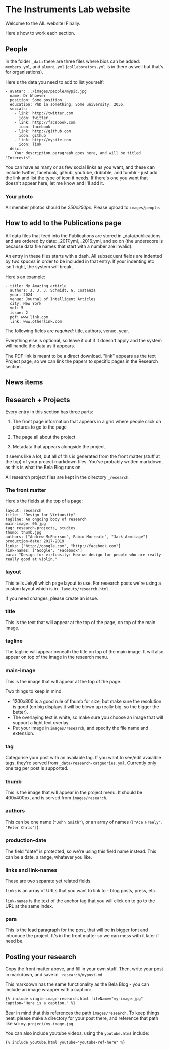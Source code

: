# The Instruments Lab website

Welcome to the AIL website! Finally.

Here's how to work each section.

## People

In the folder `_data` there are three files where bios can be added: `members.yml`, and `alumni.yml` (`collaborators.yml` is in there as well but that's for organisations). 

Here's the data you need to add to list yourself:

```
- avatar: ../images/people/mypic.jpg
  name: Dr Whoever
  position: Some position
  education: PhD in something, Some university, 2056.
  socials:
    - link: http://twitter.com
      icon: twitter
    - link: http://facebook.com
      icon: facebook
    - link: http://github.com
      icon: github
    - link: http://mysite.com
      icon: link
  desc:
    Your description paragraph goes here, and will be titled "Interests".
```

You can have as many or as few social links as you want, and these can include twitter, facebook, github, youtube, dribbble, and tumblr - just add the link and list the type of icon it needs. If there's one you want that doesn't appear here, let me know and I'll add it.

### Your photo

All member photos should be *250x250px*. Please upload to `images/people`. 

## How to add to the Publications page

All data files that feed into the Publications are stored in _data/publications and are ordered by date: _2017.yml, _2016.yml, and so on (the underscore is because data file names that start with a number are invalid). 

An entry in these files starts with a dash. All subsequent fields are indented by *two spaces* in order to be included in that entry. If your indenting etc isn't right, the system will break,

Here's an example:

```
- title: My Amazing article
  authors: J. J. J. Schmidt, G. Costanza
  year: 2024
  venue: Journal of Intelligent Articles
  city: New York
  vol: 5
  issue: 2
  pdf: www.link.com
  link: www.otherlink.com
```

The following fields are *required*: title, authors, venue, year.

Everything else is optional, so leave it out if it doesn't apply and the system will handle the data as it appears. 

The PDF link is meant to be a direct download. "link" appears as the text Project page, so we can link the papers to specific pages in the Research section. 

## News items

## Research + Projects

Every entry in this section has three parts:

1. The front page information that appears in a grid where people click on pictures to go to the page

2. The page all about the project

3. Metadata that appears alongside the project.

It seems like a lot, but all of this is generated from the front matter (stuff at the top) of your project markdown files. You've probably written markdown, as this is what the Bela Blog runs on.

All research project files are kept in the directory `_research`.

### The front matter

Here's the fields at the top of a page:

```
layout: research
title:  "Design for Virtuosity"
tagline: An ongoing body of research
main-image: 06.jpg
tag: research-projects, studies
thumb: thumb.jpg
authors: ["Andrew McPherson", Fabio Morreale", "Jack Armitage"]
production-date: 2017-2019
links: ["http://google.com", "http://facebook.com"]
link-names: ["Google", "Facebook"]
para: "Design for virtuosity: How we design for people who are really really good at violin."
```

### layout

This tells Jekyll which page layout to use. For research posts we're using a custom layout which is in `_layouts/research.html`.

If you need changes, please create an issue.

### title

This is the text that will appear at the top of the page, on top of the main image. 

### tagline

The tagline will appear beneath the title on top of the main image. It will also appear on top of the image in the research menu.

### main-image

This is the image that will appear at the top of the page. 

Two things to keep in mind: 
- 1200x800 is a good rule of thumb for size, but make sure the resolution is good (on big displays it will be blown up really big, so the bigger the better).
- The overlaying text is white, so make sure you choose an image that will support a light text overlay.
- Put your image in `images/research`, and specify the file name and extension.

### tag

Categorise your post with an available tag. If you want to see/edit avaialble tags, they're served from `_data/research-catgeories.yml`. Currently only one tag per post is supported. 

### thumb

This is the image that will appear in the project menu. It should be 400x400px, and is served from `images/research`.

### authors

This can be one name (`"John Smith"`), or an array of names (`["Ace Freely", "Peter Chris"]`).

### production-date

The field "date" is protected, so we're using this field name instead. This can be a date, a range, whatever you like.

### links and link-names

These are two separate yet related fields.

`links` is an array of URLs that you want to link to - blog posts, press, etc.

`link-names` is the text of the anchor tag that you will click on to go to the URL at the same index.

### para

This is the lead paragraph for the post, that will be in bigger font and introduce the project. It's in the front matter so we can mess with it later if need be.

## Posting your research

Copy the front matter above, and fill in your own stuff. Then, write your post in markdown, and save in `_research/mypost.md`

This markdown has the same functionality as the Bela Blog - you can include an image wrapper with a caption:

`{% include single-image-research.html fileName="my-image.jpg" caption="Here is a caption." %}`

Bear in mind that this references the path `images/research`. To keep things neat, please make a directory for your post there, and reference that path like so: `my-project/my-image.jpg`

You can also include youtube videos, using the `youtube.html` include:

`{% include youtube.html youtube="youtube-ref-here" %}`
